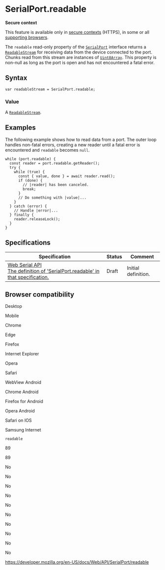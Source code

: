 SerialPort.readable
===================

**Secure context**

This feature is available only in [secure contexts](https://developer.mozilla.org/en-US/docs/Web/Security/Secure_Contexts) (HTTPS), in some or all [supporting browsers](#browser_compatibility).

The `readable` read-only property of the [`SerialPort`](../serialport) interface returns a [`ReadableStream`](../readablestream) for receiving data from the device connected to the port. Chunks read from this stream are instances of [`Uint8Array`](https://developer.mozilla.org/en-US/docs/Web/JavaScript/Reference/Global_Objects/Uint8Array). This property is non-null as long as the port is open and has not encountered a fatal error.

Syntax
------

    var readableStream = SerialPort.readable;

### Value

A [`ReadableStream`](../readablestream).

Examples
--------

The following example shows how to read data from a port. The outer loop handles non-fatal errors, creating a new reader until a fatal error is encountered and `readable` becomes `null`.

    while (port.readable) {
      const reader = port.readable.getReader();
      try {
        while (true) {
          const { value, done } = await reader.read();
          if (done) {
            // |reader| has been canceled.
            break;
          }
          // Do something with |value|...
        }
      } catch (error) {
        // Handle |error|...
      } finally {
        reader.releaseLock();
      }
    }

Specifications
--------------

<table><thead><tr class="header"><th>Specification</th><th>Status</th><th>Comment</th></tr></thead><tbody><tr class="odd"><td><a href="https://wicg.github.io/serial/#dom-serialport-readable">Web Serial API<br />
<span class="small">The definition of 'SerialPort.readable' in that specification.</span></a></td><td><span class="spec-draft">Draft</span></td><td>Initial definition.</td></tr></tbody></table>

Browser compatibility
---------------------

Desktop

Mobile

Chrome

Edge

Firefox

Internet Explorer

Opera

Safari

WebView Android

Chrome Android

Firefox for Android

Opera Android

Safari on IOS

Samsung Internet

`readable`

89

89

No

No

No

No

No

No

No

No

No

No

<a href="https://developer.mozilla.org/en-US/docs/Web/API/SerialPort/readable" class="_attribution-link">https://developer.mozilla.org/en-US/docs/Web/API/SerialPort/readable</a>
